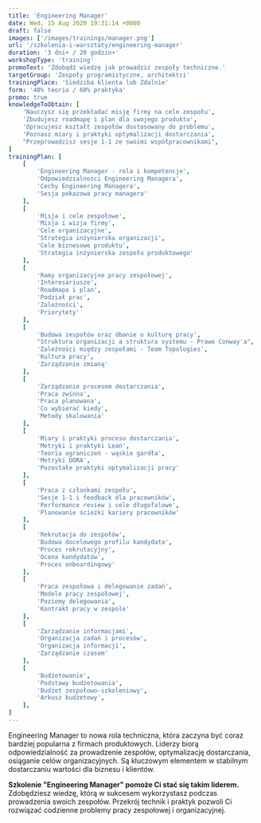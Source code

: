 ```yaml
---
title: 'Engineering Manager'
date: Wed, 15 Aug 2020 19:31:14 +0000
draft: false
images: ['/images/trainings/manager.png']
url: '/szkolenia-i-warsztaty/engineering-manager'
duration: '3 dni+ / 20 godzin+'
workshopType: 'training'
promoText: 'Zdobądź wiedzę jak prowadzić zespoły techniczne.'
targetGroup: 'Zespoły programistyczne, architektci'
trainingPlace: 'Siedziba klienta lub Zdalnie'
form: '40% teoria / 60% praktyka'
promo: true
knowledgeToObtain: [
    'Nauczysz się przekładać misję firmy na cele zespołu',
    'Zbudujesz roadmapę i plan dla swojego produktu',
    'Opracujesz kształt zespołów dostosowany do problemu',
    'Poznasz miary i praktyki optymalizacji dostarczania',
    "Przeprowadzisz sesje 1-1 ze swoimi współpracownikami",
]
trainingPlan: [
    [
        'Engineering Manager - rola i kompetencje',
        'Odpowiedzialności Engineering Managera',
        'Cechy Engineering Managera',
        'Sesja pokazowa pracy managera'
    ],
    [
        'Misja i cele zespołowe',
        'Misja i wizja firmy', 
        'Cele organizacyjne', 
        'Strategia inżynierska organizacji',
        'Cele biznesowe produktu',
        'Strategia inżynierska zespołu produktowego'
    ],
    [
        'Ramy organizacyjne pracy zespołowej',
        'Interesariusze', 
        'Roadmapa i plan', 
        'Podział prac',
        'Zależności',
        'Priorytety'
    ],
    [
        'Budowa zespołów oraz dbanie o kulturę pracy',
        "Struktura organizacji a struktura systemu - Prawo Conway'a", 
        'Zależności między zespołami - Team Topologies',
        'Kultura pracy',
        'Zarządzanie zmianą'
    ],
    [
        'Zarządzanie procesem dostarczania',    
        'Praca zwinna',
        'Praca planowana',
        'Co wybierać kiedy',
        'Metody skalowania'
    ],
    [
        'Miary i praktyki procesu dostarczania',    
        'Metryki i praktyki Lean',
        'Teoria ograniczeń - wąskie gardła',
        'Metryki DORA',
        'Pozostałe praktyki optymalizacji pracy'
    ],
    [
        'Praca z członkami zespołu',    
        'Sesje 1-1 i feedback dla pracowników',
        'Performance review i cele długofalowe',
        'Planowanie ścieżki kariery pracowników'
    ],
    [
        'Rekrutacja do zespołów',    
        'Budowa docelowego profilu kandydata',
        'Proces rekrutacyjny',
        'Ocena kandydatów',
        'Proces onboardingowy'
    ],
    [
        'Praca zespołowa i delegowanie zadań',
        'Modele pracy zespołowej',
        'Poziomy delegowania',
        'Kontrakt pracy w zespole'
    ],
    [
        'Zarządzanie informacjami',   
        'Organizacja zadań i procesów', 
        'Organizacja informacji',
        'Zarządzanie czasem'
    ],
    [
        'Budżetowanie',    
        'Podstawy budżetowania',
        'Budżet zespołowo-szkoleniowy',
        'Arkusz budżetowy',
    ],
]
---
```

Engineering Manager to nowa rola techniczna, która zaczyna być coraz bardziej popularna z firmach produktowych. Liderzy biorą odpowiedzialność za prowadzenie zespołów, optymalizację dostarczania, osiąganie celów organizacyjnych. Są kluczowym elementem w stabilnym dostarczaniu wartości dla biznesu i klientów.

**Szkolenie "Engineering Manager" pomoże Ci stać się takim liderem.** Zdobędziesz wiedzę, którą w sukcesem wykorzystasz podczas prowadzenia swoich zespołów. Przekrój technik i praktyk pozwoli Ci rozwiązać codzienne problemy pracy zespołowej i organizacyjnej.
